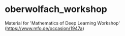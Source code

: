 # oberwolfach_workshop
Material for 'Mathematics of Deep Learning Workshop' (https://www.mfo.de/occasion/1947a)

